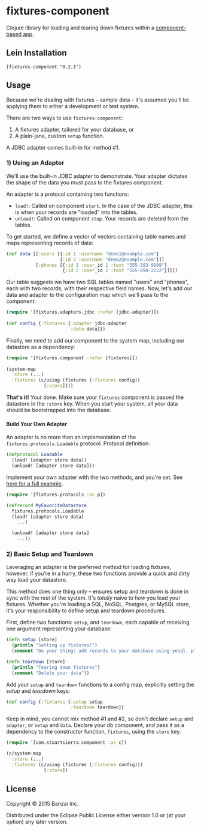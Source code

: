 # fixtures-component

Clojure library for loading and tearing down fixtures within a [component-based app](https://github.com/stuartsierra/component).

## Lein Installation

`[fixtures-component "0.2.1"]`

## Usage

Because we're dealing with fixtures – sample data – it's assumed you'll be applying them to either a development or test system.

There are two ways to use `fixtures-component`:

1) A fixtures adapter, tailored for your database, or
2) A plain-jane, custom `setup` function.

A JDBC adapter comes built-in for method #1.

### 1) Using an Adapter

We'll use the built-in JDBC adapter to demonstrate. Your adapter dictates the shape of the data you must pass to the fixtures component.

An adapter is a protocol containing two functions:

* `load!`: Called on component `start`. In the case of the JDBC adapter, this is when your records are "loaded" into the tables.
* `unload!`: Called on component `stop`. Your records are deleted from the tables.

To get started, we define a vector of vectors containing table names and maps representing records of data:

```clojure
(def data [[:users [{:id 1 :username "demo1@example.com"}
                    {:id 2 :username "demo2@example.com"}]]
           [:phones [{:id 1 :user_id 1 :text "555-383-9999"}
                     {:id 2 :user_id 2 :text "555-898-2222"}]]])
```

Our table suggests we have two SQL tables named "users" and "phones", each with two records, with their respective field names. Now, let's add our data and adapter to the configuration map which we'll pass to the component:

```clojure
(require '[fixtures.adapters.jdbc :refer [jdbc-adapter]])
 
(def config {:fixtures {:adapter jdbc-adapter
                        :data data}})
```

Finally, we need to add our component to the system map, including our datastore as a dependency:

```clojure
(require '[fixtures.component :refer [fixtures]])
 
(system-map
  :store (...)
  :fixtures (c/using (fixtures (:fixtures config))
              [:store]}))
```

**That's it!** Your done. Make sure your `fixtures` component is passed the datastore in the `:store` key. When you start your system, all your data should be bootstrapped into the database.

#### Build Your Own Adapter

An adapter is no more than an implementation of the `fixtures.protocols.Loadable` protocol. Protocol definition:

```clojure
(defprotocol Loadable
  (load! [adapter store data])
  (unload! [adapter store data]))
```

Implement your own adapter with the two methods, and you're set. See [here for a full example](https://github.com/banzai-inc/fixtures-component/blob/master/src/fixtures/adapters/jdbc.clj).

```clojure
(require '[fixtures.protocols :as p])

(defrecord MyFavoriteDatastore
  fixtures.protocols.Loadable
  (load! [adapter store data]
    ...)

  (unload! [adapter store data]
    ...))
```

### 2) Basic Setup and Teardown

Leveraging an adapter is the preferred method for loading fixtures, however, if you're in a hurry, these two functions provide a quick and dirty way load your datastore.

This method does one thing only – ensures setup and teardown is done in sync with the rest of the system. It's *totally* naive to *how* you load your fixtures. Whether you're loading a SQL, NoSQL, Postgres, or MySQL store, it's your responsibility to define setup and teardown procedures.

First, define two functions: `setup`, and `teardown`, each capable of receiving one argument representing your database:

```clojure
(defn setup [store]
  (println "Setting up fixtures!")
  (comment "Do your thing: add records to your database using yesql, plain JDBC, whatever..."))

(defn teardown [store]
  (println "Tearing down fixtures")
  (comment "Delete your data"))
```

Add your `setup` and `teardown` functions to a config map, explicitly setting the *setup* and *teardown* keys:

```clojure
(def config {:fixtures {:setup setup
                        :teardown teardown}}
```

Keep in mind, you cannot mix method #1 and #2, so don't declare `setup` and `adapter`, or `setup` and `data`. Declare your db component, and pass it as a dependency to the constructor function, `fixtures`, using the `store` key.

```clojure
(require '[com.stuartsierra.component :as c])

(c/system-map
  :store (...)
  :fixtures (c/using (fixtures (:fixtures config)))
              [:store])
```

## License

Copyright © 2015 Banzai Inc.

Distributed under the Eclipse Public License either version 1.0 or (at
your option) any later version.
